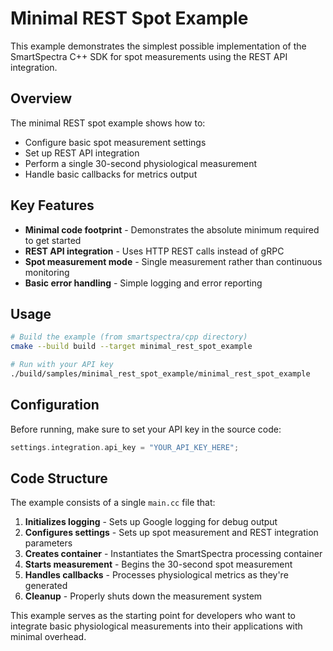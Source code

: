 # Minimal REST Spot Example

This example demonstrates the simplest possible implementation of the SmartSpectra C++ SDK for spot measurements using the REST API integration.

## Overview

The minimal REST spot example shows how to:

- Configure basic spot measurement settings
- Set up REST API integration
- Perform a single 30-second physiological measurement
- Handle basic callbacks for metrics output

## Key Features

- **Minimal code footprint** - Demonstrates the absolute minimum required to get started
- **REST API integration** - Uses HTTP REST calls instead of gRPC
- **Spot measurement mode** - Single measurement rather than continuous monitoring
- **Basic error handling** - Simple logging and error reporting

## Usage

```bash
# Build the example (from smartspectra/cpp directory)
cmake --build build --target minimal_rest_spot_example

# Run with your API key
./build/samples/minimal_rest_spot_example/minimal_rest_spot_example
```

## Configuration

Before running, make sure to set your API key in the source code:

```cpp
settings.integration.api_key = "YOUR_API_KEY_HERE";
```

## Code Structure

The example consists of a single `main.cc` file that:

1. **Initializes logging** - Sets up Google logging for debug output
2. **Configures settings** - Sets up spot measurement and REST integration parameters  
3. **Creates container** - Instantiates the SmartSpectra processing container
4. **Starts measurement** - Begins the 30-second spot measurement
5. **Handles callbacks** - Processes physiological metrics as they're generated
6. **Cleanup** - Properly shuts down the measurement system

This example serves as the starting point for developers who want to integrate basic physiological measurements into their applications with minimal overhead.
